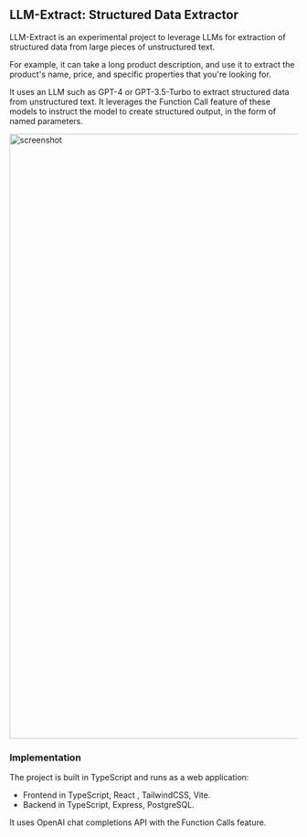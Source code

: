## LLM-Extract: Structured Data Extractor

LLM-Extract is an experimental project to leverage LLMs for extraction of structured data from large pieces of unstructured text.

For example, it can take a long product description, and use it to extract the product's name, price, and specific properties that you're looking for.

It uses an LLM such as GPT-4 or GPT-3.5-Turbo to extract structured data from unstructured text. It leverages the Function Call feature of these models to instruct the model to create structured output, in the form of named parameters.

<img width="1059" alt="screenshot" src="https://github.com/marekweb/llm-prompt-tools/assets/602886/e5922f81-e01a-43dc-b7f2-1a783e928163">

### Implementation

The project is built in TypeScript and runs as a web application:

- Frontend in TypeScript, React , TailwindCSS, Vite.
- Backend in TypeScript, Express, PostgreSQL.

It uses OpenAI chat completions API with the Function Calls feature.
